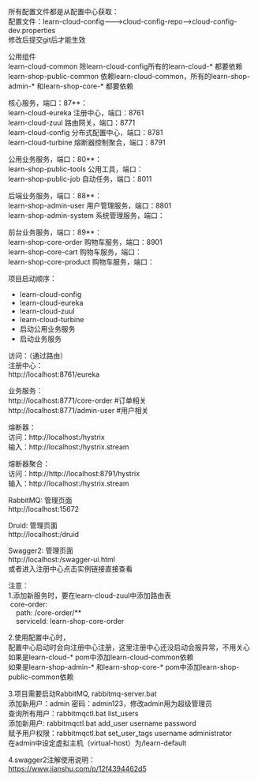 所有配置文件都是从配置中心获取： <br/>
配置文件：learn-cloud-config--->cloud-config-repo-->cloud-config-dev.properties <br/>
修改后提交git后才能生效 <br/>

公用组件<br/>
learn-cloud-common  除learn-cloud-config所有的learn-cloud-* 都要依赖 <br/>
learn-shop-public-common  依赖learn-cloud-common，所有的learn-shop-admin-* 和learn-shop-core-* 都要依赖<br/>

核心服务，端口：87**： <br/>
learn-cloud-eureka  注册中心，端口：8761 <br/>
learn-cloud-zuul    路由网关，端口：8771 <br/>
learn-cloud-config  分布式配置中心，端口：8781 <br/>
learn-cloud-turbine  熔断器控制聚合，端口：8791 <br/>

公用业务服务，端口：80**： <br/>
learn-shop-public-tools 公用工具，端口： <br/>
learn-shop-public-job 自动任务，端口：8011 <br/>

后端业务服务，端口：88**： <br/>
learn-shop-admin-user  用户管理服务，端口：8801 <br/>
learn-shop-admin-system  系统管理服务，端口： <br/>

前台业务服务，端口：89**： <br/>
learn-shop-core-order   购物车服务，端口：8901 <br/>
learn-shop-core-cart   购物车服务，端口： <br/>
learn-shop-core-product   购物车服务，端口： <br/>



项目启动顺序： <br/>
<ul>
    <li> learn-cloud-config </li>
    <li> learn-cloud-eureka </li>
    <li> learn-cloud-zuul </li>
    <li> learn-cloud-turbine </li>
    <li> 启动公用业务服务 </li>
    <li> 启动业务服务 </li>
</ul>

访问：（通过路由） <br/>
注册中心： <br/>
http://localhost:8761/eureka <br/>

业务服务： <br/>
http://localhost:8771/core-order #订单相关 <br/>
http://localhost:8771/admin-user #用户相关 <br/>

熔断器： <br/>
访问：http://localhost:<port>/hystrix <br>
输入：http://localhost:<port>/hystrix.stream <br>

熔断器聚合： <br/>
访问：http://http://localhost:8791/hystrix <br>
输入：http://localhost:<port>/hystrix.stream <br>

RabbitMQ: 管理页面 <br>
http://localhost:15672 <br>

Druid: 管理页面 <br>
http://localhost:<port>/druid <br>

Swagger2: 管理页面 <br>
http://localhost:<port>/swagger-ui.html <br>
或者进入注册中心点击实例链接直接查看<br/>

注意： <br/>
1.添加新服务时，要在learn-cloud-zuul中添加路由表 <br/>
&nbsp;core-order: <br/>
&nbsp;&nbsp;&nbsp;&nbsp;path: /core-order/** <br/>
&nbsp;&nbsp;&nbsp;&nbsp;serviceId: learn-shop-core-order <br/>

2.使用配置中心时， <br/>
配置中心启动时会向注册中心注册，这里注册中心还没启动会报异常，不用关心 <br/>
如果是learn-cloud-* pom中添加learn-cloud-common依赖<br/>
如果是learn-shop-admin-* 和learn-shop-core-* pom中添加learn-shop-public-common依赖 <br/>

3.项目需要启动RabbitMQ, rabbitmq-server.bat <br/>
    添加新用户：admin 密码：admin123，修改admin用为超级管理员 <br/>
    查询所有用户：rabbitmqctl.bat list_users  <br/>
    添加新用户: rabbitmqctl.bat add_user  username password  <br/>
    赋予用户权限：rabbitmqctl.bat set_user_tags username administrator <br/>
    在admin中设定虚拟主机（virtual-host）为/learn-default <br/>

4.swagger2注解使用说明： <br/>
https://www.jianshu.com/p/12f4394462d5 <br/>
